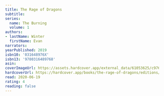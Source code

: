 ```yaml
---
title: The Rage of Dragons
subtitle:
series:
  name: The Burning
  volume: 1
authors:
- lastName: Winter
  firstName: Evan
narrators:
yearPublished: 2019
isbn10: '031648976X'
isbn13: '9780316489768'
asin:
coverImageUrl: https://assets.hardcover.app/external_data/61053625/c97600c0614cdf8806ae48b508552384b600d297.jpeg
hardcoverUrl: https://hardcover.app/books/the-rage-of-dragons/editions/31484659
read: 2020-06-19
rating: 4
reading: false
---
```

